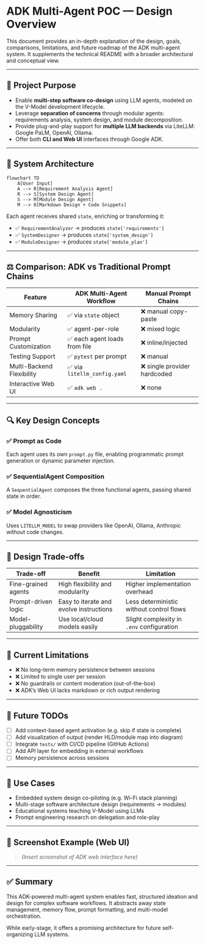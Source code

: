 # ADK Multi-Agent POC — Design Overview

This document provides an in-depth explanation of the design, goals, comparisons, limitations, and future roadmap of the ADK multi-agent system. It supplements the technical README with a broader architectural and conceptual view.

---

## 🎯 Project Purpose

- Enable **multi-step software co-design** using LLM agents, modeled on the V-Model development lifecycle.
- Leverage **separation of concerns** through modular agents: requirements analysis, system design, and module decomposition.
- Provide plug-and-play support for **multiple LLM backends** via LiteLLM: Google PaLM, OpenAI, Ollama.
- Offer both **CLI and Web UI** interfaces through Google ADK.

---

## 🧱 System Architecture

```mermaid
flowchart TD
    A[User Input]
    A --> R[Requirement Analysis Agent]
    R --> S[System Design Agent]
    S --> M[Module Design Agent]
    M --> O[Markdown Design + Code Snippets]
```

Each agent receives shared `state`, enriching or transforming it:
- ✅ `RequirementAnalyzer` → produces `state['requirements']`
- ✅ `SystemDesigner` → produces `state['system_design']`
- ✅ `ModuleDesigner` → produces `state['module_plan']`

---

## ⚖️ Comparison: ADK vs Traditional Prompt Chains

| Feature                        | ADK Multi-Agent Workflow     | Manual Prompt Chains        |
|-------------------------------|-------------------------------|------------------------------|
| Memory Sharing                | ✅ via `state` object         | ❌ manual copy-paste         |
| Modularity                    | ✅ agent-per-role             | ❌ mixed logic                |
| Prompt Customization          | ✅ each agent loads from file | ❌ inline/injected           |
| Testing Support               | ✅ `pytest` per prompt        | ❌ manual                    |
| Multi-Backend Flexibility     | ✅ via `litellm_config.yaml`  | ❌ single provider hardcoded |
| Interactive Web UI            | ✅ `adk web .`                | ❌ none                      |

---

## 🔍 Key Design Concepts

### ✅ Prompt as Code
Each agent uses its own `prompt.py` file, enabling programmatic prompt generation or dynamic parameter injection.

### ✅ SequentialAgent Composition
A `SequentialAgent` composes the three functional agents, passing shared state in order.

### ✅ Model Agnosticism
Uses `LITELLM_MODEL` to swap providers like OpenAI, Ollama, Anthropic without code changes.

---

## 📌 Design Trade-offs

| Trade-off                     | Benefit                                    | Limitation                               |
|------------------------------|--------------------------------------------|-------------------------------------------|
| Fine-grained agents          | High flexibility and modularity            | Higher implementation overhead            |
| Prompt-driven logic          | Easy to iterate and evolve instructions    | Less deterministic without control flows |
| Model-pluggability           | Use local/cloud models easily              | Slight complexity in `.env` configuration |

---

## 🚧 Current Limitations

- ❌ No long-term memory persistence between sessions
- ❌ Limited to single user per session
- ❌ No guardrails or content moderation (out-of-the-box)
- ❌ ADK’s Web UI lacks markdown or rich output rendering

---

## 🌱 Future TODOs

- [ ] Add context-based agent activation (e.g. skip if state is complete)
- [ ] Add visualization of output (render HLD/module map into diagram)
- [ ] Integrate `tests/` with CI/CD pipeline (GitHub Actions)
- [ ] Add API layer for embedding in external workflows
- [ ] Memory persistence across sessions

---

## 🧠 Use Cases

- Embedded system design co-piloting (e.g. Wi-Fi stack planning)
- Multi-stage software architecture design (requirements → modules)
- Educational systems teaching V-Model using LLMs
- Prompt engineering research on delegation and role-play

---

## 📸 Screenshot Example (Web UI)
> _(Insert screenshot of ADK web interface here)_

---

## ✅ Summary

This ADK-powered multi-agent system enables fast, structured ideation and design for complex software workflows. It abstracts away state management, memory flow, prompt formatting, and multi-model orchestration.

While early-stage, it offers a promising architecture for future self-organizing LLM systems.

